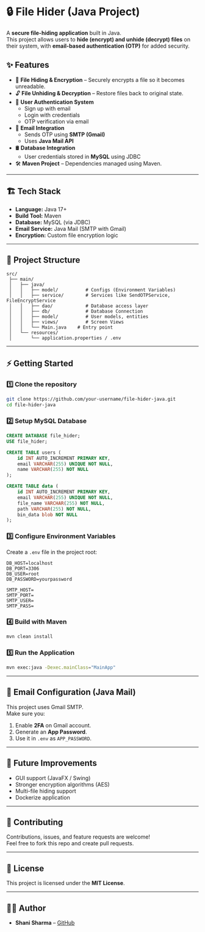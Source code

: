 # 🔒 File Hider (Java Project)

A **secure file-hiding application** built in Java.  
This project allows users to **hide (encrypt) and unhide (decrypt) files** on their system, with **email-based authentication (OTP)** for added security.

## ✨ Features
- 🔐 **File Hiding & Encryption** – Securely encrypts a file so it becomes unreadable.
- 🔓 **File Unhiding & Decryption** – Restore files back to original state.
- 👤 **User Authentication System**
    - Sign up with email
    - Login with credentials
    - OTP verification via email
- 📧 **Email Integration**
    - Sends OTP using **SMTP (Gmail)**
    - Uses **Java Mail API**
- 🛢 **Database Integration**
    - User credentials stored in **MySQL** using JDBC
- 🛠 **Maven Project** – Dependencies managed using Maven.

---

## 🏗 Tech Stack
- **Language:** Java 17+
- **Build Tool:** Maven
- **Database:** MySQL (via JDBC)
- **Email Service:** Java Mail (SMTP with Gmail)
- **Encryption:** Custom file encryption logic

---

## 📂 Project Structure
```
src/
 ├── main/
 │   ├── java/
 │   │   ├── model/          # Configs (Environment Variables)
 │   │   ├── service/        # Services like SendOTPService, FileEncryptService
 │   │   ├── dao/            # Database access layer
 │   │   ├── db/             # Database Connection
 │   │   ├── model/          # User models, entities
 │   │   ├── views/          # Screen Views
 │   │   └── Main.java    # Entry point
 │   └── resources/
 │       └── application.properties / .env
```

---

## ⚡ Getting Started

### 1️⃣ Clone the repository
```bash
git clone https://github.com/your-username/file-hider-java.git
cd file-hider-java
```

### 2️⃣ Setup MySQL Database
```sql
CREATE DATABASE file_hider;
USE file_hider;

CREATE TABLE users (
    id INT AUTO_INCREMENT PRIMARY KEY,
    email VARCHAR(255) UNIQUE NOT NULL,
    name VARCHAR(255) NOT NULL
);

CREATE TABLE data (
    id INT AUTO_INCREMENT PRIMARY KEY,
    email VARCHAR(255) UNIQUE NOT NULL,
    file_name VARCHAR(255) NOT NULL,
    path VARCHAR(255) NOT NULL,
    bin_data blob NOT NULL
);
```

### 3️⃣ Configure Environment Variables
Create a `.env` file in the project root:
```
DB_HOST=localhost
DB_PORT=3306
DB_USER=root
DB_PASSWORD=yourpassword

SMTP_HOST=
SMTP_PORT=
SMTP_USER=
SMTP_PASS=
```

### 4️⃣ Build with Maven
```bash
mvn clean install
```

### 5️⃣ Run the Application
```bash
mvn exec:java -Dexec.mainClass="MainApp"
```

---

## 📧 Email Configuration (Java Mail)
This project uses Gmail SMTP.  
Make sure you:
1. Enable **2FA** on Gmail account.
2. Generate an **App Password**.
3. Use it in `.env` as `APP_PASSWORD`.

---

## 🚀 Future Improvements
- GUI support (JavaFX / Swing)
- Stronger encryption algorithms (AES)
- Multi-file hiding support
- Dockerize application

---

## 🤝 Contributing
Contributions, issues, and feature requests are welcome!  
Feel free to fork this repo and create pull requests.

---

## 📜 License
This project is licensed under the **MIT License**.

---

## 👨‍💻 Author
- **Shani Sharma** – [GitHub](https://github.com/your-username)  